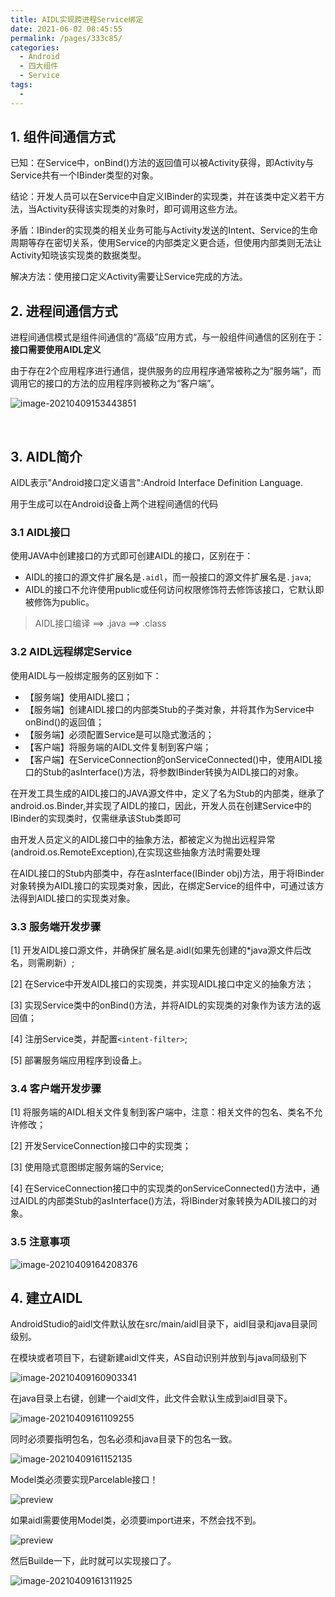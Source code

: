 ```yaml
---
title: AIDL实现跨进程Service绑定
date: 2021-06-02 08:45:55
permalink: /pages/333c85/
categories:
  - Android
  - 四大组件
  - Service
tags:
  - 
---
```

## 1. 组件间通信方式

已知：在Service中，onBind()方法的返回值可以被Activity获得，即Activity与Service共有一个IBinder类型的对象。

结论：开发人员可以在Service中自定义IBinder的实现类，并在该类中定义若干方法，当Activity获得该实现类的对象时，即可调用这些方法。

矛盾：IBinder的实现类的相关业务可能与Activity发送的Intent、Service的生命周期等存在密切关系，使用Service的内部类定义更合适，但使用内部类则无法让Activity知晓该实现类的数据类型。

解决方法：使用接口定义Activity需要让Service完成的方法。

## 2. 进程间通信方式

进程间通信模式是组件间通信的“高级”应用方式，与一般组件间通信的区别在于：**接口需要使用AIDL定义**

由于存在2个应用程序进行通信，提供服务的应用程序通常被称之为“服务端”，而调用它的接口的方法的应用程序则被称之为“客户端”。

![image-20210409153443851](https://iqqcode-blog.oss-cn-beijing.aliyuncs.com/img-2021-befo/20210409153444.png)

<br>

##  3. AIDL简介

AIDL表示"Android接口定义语言":Android Interface Definition Language.

用于生成可以在Android设备上两个进程间通信的代码

### 3.1 AIDL接口

使用JAVA中创建接口的方式即可创建AIDL的接口，区别在于：

- AIDL的接口的源文件扩展名是`.aidl`，而一般接口的源文件扩展名是`.java`;
- AIDL的接口不允许使用public或任何访问权限修饰符去修饰该接口，它默认即被修饰为public。

> AIDL接口编译 ==> .java ==> .class

### 3.2 AIDL远程绑定Service

使用AIDL与一般绑定服务的区别如下：

- 【服务端】使用AIDL接口；
- 【服务端】创建AIDL接口的内部类Stub的子类对象，并将其作为Service中onBind()的返回值；
- 【服务端】必须配置Service是可以隐式激活的；
- 【客户端】将服务端的AIDL文件复制到客户端；
- 【客户端】在ServiceConnection的onServiceConnected()中，使用AIDL接口的Stub的asInterface()方法，将参数IBinder转换为AIDL接口的对象。

在开发工具生成的AIDL接口的JAVA源文件中，定义了名为Stub的内部类，继承了android.os.Binder,并实现了AIDL的接口，因此，开发人员在创建Service中的IBinder的实现类时，仅需继承该Stub类即可

由开发人员定义的AIDL接口中的抽象方法，都被定义为抛出远程异常(android.os.RemoteException),在实现这些抽象方法时需要处理

在AIDL接口的Stub内部类中，存在asInterface(IBinder obj)方法，用于将IBinder对象转换为AIDL接口的实现类对象，因此，在绑定Service的组件中，可通过该方法得到AIDL接口的实现类对象。

### 3.3 服务端开发步骤

[1] 开发AIDL接口源文件，并确保扩展名是.aidl(如果先创建的*java源文件后改名，则需刷新）;

[2] 在Service中开发AIDL接口的实现类，并实现AIDL接口中定义的抽象方法；

[3] 实现Service类中的onBind()方法，并将AIDL的实现类的对象作为该方法的返回值；

[4] 注册Service类，并配置`<intent-filter>`;

[5] 部署服务端应用程序到设备上。

### 3.4 客户端开发步骤

[1] 将服务端的AIDL相关文件复制到客户端中，注意：相关文件的包名、类名不允许修改；

[2] 开发ServiceConnection接口中的实现类；

[3] 使用隐式意图绑定服务端的Service;

[4] 在ServiceConnection接口中的实现类的onServiceConnected()方法中，通过AIDL的内部类Stub的asInterface()方法，将IBinder对象转换为ADIL接口的对象。

### 3.5 注意事项

![image-20210409164208376](https://iqqcode-blog.oss-cn-beijing.aliyuncs.com/img-2021-befo/20210409164208.png)



## 4. 建立AIDL

AndroidStudio的aidl文件默认放在src/main/aidl目录下，aidl目录和java目录同级别。

在模块或者项目下，右键新建aidl文件夹，AS自动识别并放到与java同级别下

![image-20210409160903341](https://iqqcode-blog.oss-cn-beijing.aliyuncs.com/img-2021-befo/20210409160903.png)

在java目录上右键，创建一个aidl文件，此文件会默认生成到aidl目录下。

![image-20210409161109255](https://iqqcode-blog.oss-cn-beijing.aliyuncs.com/img-2021-befo/20210409161109.png)

同时必须要指明包名，包名必须和java目录下的包名一致。

![image-20210409161152135](https://iqqcode-blog.oss-cn-beijing.aliyuncs.com/img-2021-befo/20210409161152.png)

Model类必须要实现Parcelable接口！

![preview](https://iqqcode-blog.oss-cn-beijing.aliyuncs.com/img-2021-befo/20210409161200.jpeg)

如果aidl需要使用Model类，必须要import进来，不然会找不到。

![preview](https://iqqcode-blog.oss-cn-beijing.aliyuncs.com/img-2021-befo/20210409161211.jpeg)

然后Builde一下，此时就可以实现接口了。

![image-20210409161311925](https://iqqcode-blog.oss-cn-beijing.aliyuncs.com/img-2021-befo/20210409161312.png)